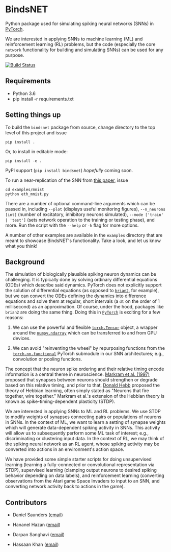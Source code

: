 # BindsNET

Python package used for simulating spiking neural networks (SNNs) in [PyTorch](http://pytorch.org/).

We are interested in applying SNNs to machine learning (ML) and reinforcement learning (RL) problems, but the code (especially the core `network` functionality for building and simulating SNNs) can be used for any purpose.

[![Build Status](https://travis-ci.com/djsaunde/examples.svg?token=trym5Uzx1rs9Ez2yENEF&branch=master)](https://travis-ci.com/djsaunde/examples)

## Requirements

- Python 3.6
- pip install -r requirements.txt

## Setting things up

To build the `bindsnet` package from source, change directory to the top level of this project and issue

```
pip install .
```

Or, to install in editable mode:

```
pip install -e .
```

PyPI support (`pip install bindsnet`) *hopefully* coming soon.

To run a near-replication of the SNN from [this paper](https://www.frontiersin.org/articles/10.3389/fncom.2015.00099/full#), issue

```
cd examples/mnist
python eth_mnist.py
```

There are a number of optional command-line arguments which can be passed in, including `--plot` (displays useful monitoring figures), `--n_neurons [int]` (number of excitatory, inhibitory neurons simulated), `--mode ['train' | 'test']` (sets network operation to the training or testing phase), and more. Run the script with the `--help` or `-h` flag for more options.

A number of other examples are available in the `examples` directory that are meant to showcase BindsNET's functionality. Take a look, and let us know what you think!

## Background

The simulation of biologically plausible spiking neuron dynamics can be challenging. It is typically done by solving ordinary differential equations (ODEs) which describe said dynamics. PyTorch does not explicitly support the solution of differential equations (as opposed to [`brian2`](https://github.com/brian-team/brian2), for example), but we can convert the ODEs defining the dynamics into difference equations and solve them at regular, short intervals (a `dt` on the order of 1 millisecond) as an approximation. Of course, under the hood, packages like `brian2` are doing the same thing. Doing this in [`PyTorch`](http://pytorch.org/) is exciting for a few reasons:

1. We can use the powerful and flexible [`torch.Tensor`](http://pytorch.org/) object, a wrapper around the [`numpy.ndarray`](https://docs.scipy.org/doc/numpy-1.13.0/reference/generated/numpy.ndarray.html) which can be transferred to and from GPU devices.

2. We can avoid "reinventing the wheel" by repurposing functions from the [`torch.nn.functional`](http://pytorch.org/docs/master/nn.html#torch-nn-functional) PyTorch submodule in our SNN architectures; e.g., convolution or pooling functions.

The concept that the neuron spike ordering and their relative timing encode information is a central theme in neuroscience. [Markram et al. (1997)](http://www.caam.rice.edu/~caam415/lec_gab/g4/markram_etal98.pdf) proposed that synapses between neurons should strengthen or degrade based on this relative timing, and prior to that, [Donald Hebb](https://en.wikipedia.org/wiki/Donald_O._Hebb) proposed the theory of Hebbian learning, often simply stated as "Neurons that fire together, wire together." Markram et al.'s extension of the Hebbian theory is known as spike-timing-dependent plasticity (STDP).

We are interested in applying SNNs to ML and RL problems. We use STDP to modify weights of synapses connecting pairs or populations of neurons in SNNs. In the context of ML, we want to learn a setting of synapse weights which will generate data-dependent spiking activity in SNNs. This activity will allow us to subsequently perform some ML task of interest; e.g., discriminating or clustering input data. In the context of RL, we may think of the spiking neural network as an RL agent, whose spiking activity may be converted into actions in an environment's action space.

We have provided some simple starter scripts for doing unsupervised learning (learning a fully-connected or convolutional representation via STDP), supervised learning (clamping output neurons to desired spiking behavior depending on data labels), and reinforcement learning (converting observations from the Atari game Space Invaders to input to an SNN, and converting network activity back to actions in the game).

## Contributors

- Daniel Saunders ([email](mailto:djsaunde@cs.umass.com))

- Hananel Hazan ([email](mailto:hananel@hazan.org.il))

- Darpan Sanghavi ([email](mailto:dsanghavi@cs.umass.edu))

- Hassaan Khan ([email](mailto:hqkhan@umass.edu))
